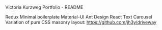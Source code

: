 Victoria Kurzweg Portfolio - README

Redux Minimal boilerplate
Material-UI
Ant Design
React Text Carousel
Variation of pure CSS masonry layout: https://github.com/jh3y/driveway
